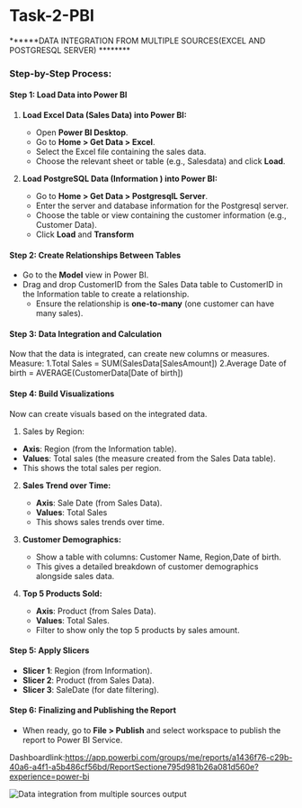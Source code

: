 # Task-2-PBI


******DATA INTEGRATION FROM MULTIPLE SOURCES(EXCEL AND POSTGRESQL SERVER) ********

### Step-by-Step Process:

#### Step 1: Load Data into Power BI

1. **Load Excel Data (Sales Data) into Power BI:**
   - Open **Power BI Desktop**.
   - Go to **Home > Get Data > Excel**.
   - Select the Excel file containing the sales data.
   - Choose the relevant sheet or table (e.g., Salesdata) and click **Load**.

2. **Load PostgreSQL Data (Information ) into Power BI:**
   - Go to **Home > Get Data > PostgresqlL Server**.
   - Enter the server and database information for the Postgresql server.
   - Choose the table or view containing the customer information (e.g., Customer Data).
   - Click **Load** and **Transform**

#### Step 2: Create Relationships Between Tables
- Go to the **Model** view in Power BI.
- Drag and drop CustomerID from the Sales Data table to CustomerID in the Information table to create a relationship.
  - Ensure the relationship is **one-to-many** (one customer can have many sales).

#### Step 3: Data Integration and Calculation
Now that the data is integrated,  can create new columns or measures.
Measure:
      1.Total Sales = SUM(SalesData[SalesAmount])
      2.Average Date of birth = AVERAGE(CustomerData[Date of birth])
 

#### Step 4: Build Visualizations
Now  can create visuals based on the integrated data.

1.  Sales by Region:
   - **Axis**: Region (from the Information table).
   - **Values**: Total sales (the measure  created from the Sales Data table).
   - This shows the total sales per region.

2. **Sales Trend over Time:**
   - **Axis**: Sale Date (from Sales Data).
   - **Values**: Total Sales
   - This shows sales trends over time.

3. **Customer Demographics:**
   - Show a table with columns: Customer Name, Region,Date of birth.
   - This gives a detailed breakdown of customer demographics alongside sales data.

4. **Top 5 Products Sold:**
   - **Axis**: Product (from Sales Data).
   - **Values**: Total Sales.
   - Filter to show only the top 5 products by sales amount.

#### Step 5: Apply Slicers 
  - **Slicer 1**: Region (from Information).
  - **Slicer 2**: Product (from Sales Data).
  - **Slicer 3**: SaleDate (for date filtering).

#### Step 6: Finalizing and Publishing the Report

- When ready, go to **File > Publish** and select  workspace to publish the report to Power BI Service.

Dashboardlink:https://app.powerbi.com/groups/me/reports/a1436f76-c29b-40a6-a4f1-a5b486cf56bd/ReportSectione795d981b26a081d560e?experience=power-bi


![Data integration from multiple sources output](https://github.com/user-attachments/assets/82a6ed72-7ff8-4b45-bc9b-2e8e509e5293)
